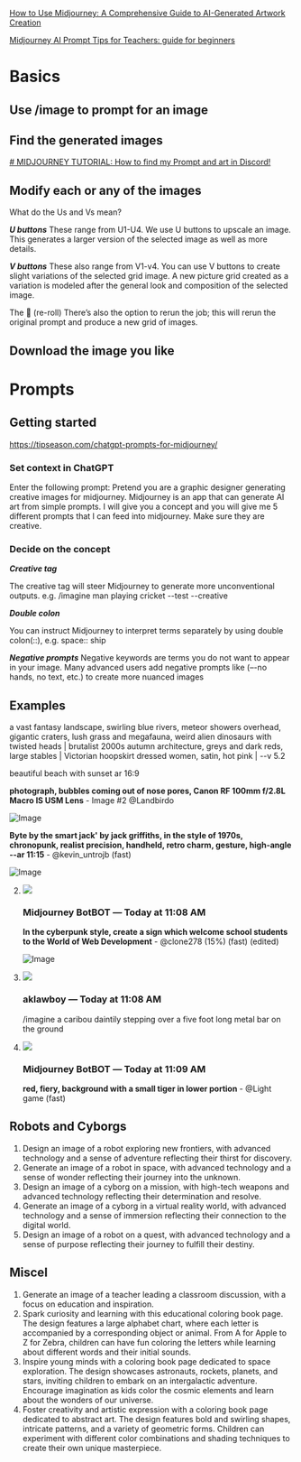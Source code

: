 


[How to Use Midjourney: A Comprehensive Guide to AI-Generated Artwork Creation](https://www.datacamp.com/tutorial/how-to-use-midjourney-a-comprehensive-guide-to-ai-generated-artwork-creation)


[Midjourney AI Prompt Tips for Teachers: guide for beginners](https://www.youtube.com/watch?v=TfYBUPhojUQ)


# Basics


## Use /image to prompt for an image




## Find the generated images

[# MIDJOURNEY TUTORIAL: How to find my Prompt and art in Discord!](https://www.youtube.com/watch?v=Ic3hK6Dikgw)

## Modify each or any of the images


What do the Us and Vs mean?

***U buttons***
These range from U1-U4. We use U buttons to upscale an image. This generates a larger version of the selected image as well as more details.

***V buttons***
These also range from V1-v4. You can use V buttons to create slight variations of the selected grid image. A new picture grid created as a variation is modeled after the general look and composition of the selected image.

The 🔄 (re-roll)
There’s also the option to rerun the job; this will rerun the original prompt and produce a new grid of images.


## Download the image you like






# Prompts

## Getting started

https://tipseason.com/chatgpt-prompts-for-midjourney/


### Set context in ChatGPT

Enter the following prompt:
Pretend you are a graphic designer generating creative images for midjourney. Midjourney is an app that can generate AI art from simple prompts. I will give you a concept and you will give me 5 different prompts that I can feed into midjourney. Make sure they are creative.

### Decide on the concept





***Creative tag***

The creative tag will steer Midjourney to generate more unconventional outputs.
e.g. /imagine man playing cricket --test --creative

***Double colon***

You can instruct Midjourney to interpret terms separately by using double colon(::), 
e.g. space:: ship

***Negative prompts***
Negative keywords are terms you do not want to appear in your image. Many advanced users add negative prompts like (–-no hands, no text, etc.) to create more nuanced images


## Examples

a vast fantasy landscape, swirling blue rivers, meteor showers overhead, gigantic craters, lush grass and megafauna, weird alien dinosaurs with twisted heads | brutalist 2000s autumn architecture, greys and dark reds, large stables | Victorian hoopskirt dressed women, satin, hot pink | --v 5.2


beautiful beach with sunset ar 16:9

**photograph, bubbles coming out of nose pores, Canon RF 100mm f/2.8L Macro IS USM Lens** - Image #2 @Landbirdo

[](https://cdn.discordapp.com/attachments/933565701162168371/1160074467205185617/landbirdo_photograph_bubbles_coming_out_of_nose_pores_Canon_RF__13815374-936a-449e-bb38-4c6332c611c7.png?ex=6533568a&is=6520e18a&hm=9f295972203b3c52396063086f5ea891cb8aa3142ecded20290204a933c6a8c3&)

![Image](https://media.discordapp.net/attachments/933565701162168371/1160074467205185617/landbirdo_photograph_bubbles_coming_out_of_nose_pores_Canon_RF__13815374-936a-449e-bb38-4c6332c611c7.png?ex=6533568a&is=6520e18a&hm=9f295972203b3c52396063086f5ea891cb8aa3142ecded20290204a933c6a8c3&=&width=350&height=350)



**Byte by the smart jack' by jack griffiths, in the style of 1970s, chronopunk, realist precision, handheld, retro charm, gesture, high-angle --ar 11:15** - @kevin_untrojb (fast)

[](https://cdn.discordapp.com/attachments/933565701162168371/1160074488948477962/kevin_untrojb_Byte_by_the_smart_jack_by_jack_griffiths_in_the_s_137c4158-09a2-4d45-9586-acfa667f629a.png?ex=6533568f&is=6520e18f&hm=d528fdd28335c39f40f4aab26074ab1af6e206560c300646db187282ade61189&)

![Image](https://media.discordapp.net/attachments/933565701162168371/1160074488948477962/kevin_untrojb_Byte_by_the_smart_jack_by_jack_griffiths_in_the_s_137c4158-09a2-4d45-9586-acfa667f629a.png?ex=6533568f&is=6520e18f&hm=d528fdd28335c39f40f4aab26074ab1af6e206560c300646db187282ade61189&=&width=258&height=350)


2.   
    ![](https://cdn.discordapp.com/avatars/936929561302675456/f6ce562a6b4979c4b1cbc5b436d3be76.webp?size=80)
    
    ### Midjourney BotBOT _—_ Today at 11:08 AM
    
    **In the cyberpunk style, create a sign which welcome school students to the World of Web Development** - @clone278 (15%) (fast) (edited)
    
    [](https://cdn.discordapp.com/attachments/995431305066065950/1160338055811584070/5e48437b-c1d0-41e4-a6e0-878fc94f2309_grid_0.webp?ex=65344c06&is=6521d706&hm=62f722b6fd31c71a0d669136fdde47e20f92723854cf45e537a01f8d526a15d0&)
    
    ![Image](https://media.discordapp.net/attachments/995431305066065950/1160338055811584070/5e48437b-c1d0-41e4-a6e0-878fc94f2309_grid_0.webp?ex=65344c06&is=6521d706&hm=62f722b6fd31c71a0d669136fdde47e20f92723854cf45e537a01f8d526a15d0&=&width=350&height=350)
    
3. ![](https://discord.com/assets/1f0bfc0865d324c2587920a7d80c609b.png)
    
    ### aklawboy _—_ Today at 11:08 AM
    
    /imagine a caribou daintily stepping over a five foot long metal bar on the ground
    
4. ![](https://cdn.discordapp.com/avatars/936929561302675456/f6ce562a6b4979c4b1cbc5b436d3be76.webp?size=80)
    
    ### Midjourney BotBOT _—_ Today at 11:09 AM
    
    **red, fiery, background with a small tiger in lower portion** - @Light game (fast)
    
    [](https://cdn.discordapp.com/attachments/995431305066065950/1160338051004907571/lightgame._red_fiery_background_with_a_small_tiger_in_lower_por_3dfe3718-8d58-4d34-8b83-14bf9252aa8f.png?ex=65344c05&is=6521d705&hm=f475ac598d0ddeec74e8014a489c18d6e378bf5feb3cefe57ae7402da2bac5c6&)

## Robots and Cyborgs

1. Design an image of a robot exploring new frontiers, with advanced technology and a sense of adventure reflecting their thirst for discovery.
2. Generate an image of a robot in space, with advanced technology and a sense of wonder reflecting their journey into the unknown.
3. Design an image of a cyborg on a mission, with high-tech weapons and advanced technology reflecting their determination and resolve.
5. Generate an image of a cyborg in a virtual reality world, with advanced technology and a sense of immersion reflecting their connection to the digital world.
6. Design an image of a robot on a quest, with advanced technology and a sense of purpose reflecting their journey to fulfill their destiny.

## Miscel
1. Generate an image of a teacher leading a classroom discussion, with a focus on education and inspiration.
1. Spark curiosity and learning with this educational coloring book page. The design features a large alphabet chart, where each letter is accompanied by a corresponding object or animal. From A for Apple to Z for Zebra, children can have fun coloring the letters while learning about different words and their initial sounds.
2. Inspire young minds with a coloring book page dedicated to space exploration. The design showcases astronauts, rockets, planets, and stars, inviting children to embark on an intergalactic adventure. Encourage imagination as kids color the cosmic elements and learn about the wonders of our universe.
4. Foster creativity and artistic expression with a coloring book page dedicated to abstract art. The design features bold and swirling shapes, intricate patterns, and a variety of geometric forms. Children can experiment with different color combinations and shading techniques to create their own unique masterpiece.
